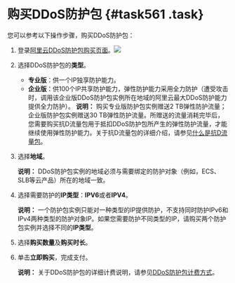 # 购买DDoS防护包 {#task561 .task}

您可以参考以下操作步骤，购买DDoS防护包：

1.  登录[阿里云DDoS防护包购买页面](https://common-buy.aliyun.com/?commodityCode=ddosbgp#/buy)。![](http://static-aliyun-doc.oss-cn-hangzhou.aliyuncs.com/assets/img/79477/155643025234257_zh-CN.png)


2.  选择DDoS防护包的**类型**。 

    -   **专业版**：供一个IP独享防护能力。
    -   **企业版**：供100个IP共享防护能力，弹性防护能力采用全力防护（遭受攻击时，调用该企业版DDoS防护包实例所在地域的阿里云最大DDoS防护能力提供全力防护）。
    **说明：** 购买专业版防护包实例赠送2 TB弹性防护流量；企业版防护包实例赠送30 TB弹性防护流量。所赠送的流量消耗完毕后，您需要购买抗D流量包用于抵扣DDoS防护包所产生的弹性防护流量，才能继续使用弹性防护能力。关于抗D流量包的详细介绍，请参见[什么是抗D流量包](cn.zh-CN/DDoS防护包/产品简介/什么是抗D流量包.md#)。

3.  选择**地域**。 

    **说明：** DDoS防护包实例的地域必须与需要绑定的防护对象（例如，ECS、SLB等云产品）所在的地域一致。

4.  选择需要防护的**IP类型**：**IPV6**或者**IPV4**。 

    **说明：** 一个防护包实例只能对一种类型的IP提供防护，不支持同时防护IPv6和IPv4两种类型的防护对象IP。如果您需要防护不同类型的IP，请购买两个防护包实例并选择不同的**IP类型**。

5.  选择**购买数量**及**购买时长**。
6.  单击**立即购买**，完成支付。 

    **说明：** 关于DDoS防护包的详细计费说明，请参见[DDoS防护包计费方式](cn.zh-CN/DDoS防护包/产品定价/DDoS防护包计费方式.md#)。


